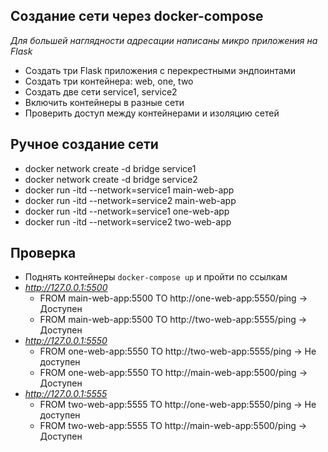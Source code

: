 ## Создание сети через docker-compose
*Для большей наглядности адресации написаны микро приложения на Flask*
- Создать три Flask приложения c перекрестными эндпоинтами 
- Создать три контейнера: web, one, two
- Создать две сети service1, service2
- Включить контейнеры в разные сети
- Проверить доступ между контейнерами и изоляцию сетей

## Ручное создание сети
- docker network create -d bridge service1
- docker network create -d bridge service2
- docker run -itd --network=service1 main-web-app
- docker run -itd --network=service2 main-web-app
- docker run -itd --network=service1 one-web-app 
- docker run -itd --network=service2 two-web-app 

## Проверка 
- Поднять контейнеры `docker-compose up` и пройти по ссылкам
- *http://127.0.0.1:5500*
  - FROM main-web-app:5500 TO http://one-web-app:5550/ping -> Доступен
  - FROM main-web-app:5500 TO http://two-web-app:5555/ping -> Доступен
- *http://127.0.0.1:5550*
  - FROM one-web-app:5550 TO http://two-web-app:5555/ping -> Не доступен
  - FROM one-web-app:5550 TO http://main-web-app:5500/ping -> Доступен
- *http://127.0.0.1:5555*
  - FROM two-web-app:5555 TO http://one-web-app:5550/ping -> Не доступен
  - FROM two-web-app:5555 TO http://main-web-app:5500/ping -> Доступен
